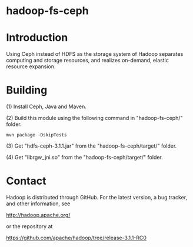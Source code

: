 # hadoop-fs-ceph


Introduction
============

Using Ceph instead of HDFS as the storage system of Hadoop separates computing and storage resources, and realizes on-demand, elastic resource expansion.



Building 
====================
(1) Install Ceph, Java and Maven.

(2) Build this module using the following command in "hadoop-fs-ceph/" folder.

    mvn package -DskipTests

(3) Get "hdfs-ceph-3.1.1.jar" from the "hadoop-fs-ceph/target/" folder.

(4) Get "librgw_jni.so" from the "hadoop-fs-ceph/target/" folder.

 

Contact
=======

Hadoop is distributed through GitHub. For the latest version, a bug tracker,
and other information, see

  http://hadoop.apache.org/

or the repository at

  https://github.com/apache/hadoop/tree/release-3.1.1-RC0

